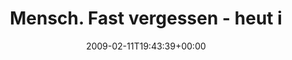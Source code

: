 ---
retweeted: false
source: <a href="http://twitter.com" rel="nofollow">Twitter Web Client</a>
entities:
  hashtags:
  - text: taz
    indices:
    - '43'
    - '47'
  - text: wanne
    indices:
    - '48'
    - '54'
  - text: espresso
    indices:
    - '55'
    - '64'
  symbols: []
  user_mentions: []
  urls: []
display_text_range:
- '0'
- '70'
favorite_count: '0'
id_str: '1200091696'
truncated: false
retweet_count: '0'
id: '1200091696'
created_at: Wed Feb 11 19:43:39 +0000 2009
favorited: false
full_text: 'Mensch. Fast vergessen - heut ist Badetag! #taz #wanne #espresso Ahoi!'
lang: de
tags:
- taz
- wanne
- espresso
- pesos:twitter
date: '2009-02-11T19:43:39+00:00'
src: https://twitter.com/bascht/status/1200091696
original_url: https://twitter.com/bascht/status/1200091696
type: twitter_tweet
text: 'Mensch. Fast vergessen - heut ist Badetag! #taz #wanne #espresso Ahoi!'
title: Mensch. Fast vergessen - heut i

---